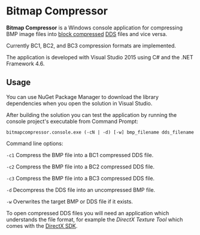 # Bitmap Compressor
**Bitmap Compressor** is a Windows console application for compressing BMP image files into [block compressed](http://msdn.microsoft.com/en-us/library/bb694531(v=VS.85).aspx) [DDS](http://msdn.microsoft.com/en-us/library/bb943990(v=VS.85).aspx) files and vice versa. 

Currently BC1, BC2, and BC3 compression formats are implemented.

The application is developed with Visual Studio 2015 using C# and the .NET Framework 4.6.

## Usage
You can use NuGet Package Manager to download the library dependencies when you open the solution in Visual Studio.

After building the solution you can test the application by running the console project's executable from Command Prompt:

    bitmapcompressor.console.exe (-cN | -d) [-w] bmp_filename dds_filename

Command line options:
  
`-c1` Compress the BMP file into a BC1 compressed DDS file.

`-c2` Compress the BMP file into a BC2 compressed DDS file.

`-c3` Compress the BMP file into a BC3 compressed DDS file.

`-d` Decompress the DDS file into an uncompressed BMP file.

`-w` Overwrites the target BMP or DDS file if it exists.

To open compressed DDS files you will need an application which understands the file format, for example the *DirectX Texture Tool* which comes with the [DirectX SDK](https://www.microsoft.com/en-us/download/details.aspx?id=6812).
